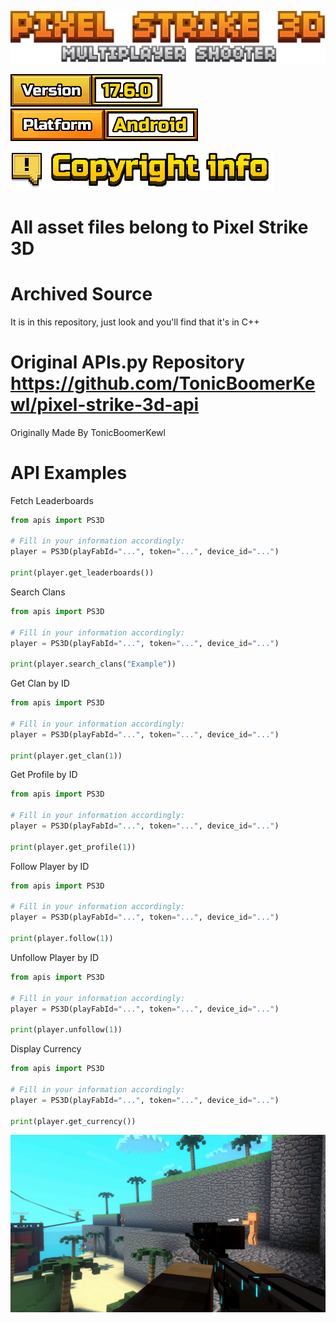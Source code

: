 [![Pixel Strike 3D](PIxelStrike3DLogo.png)](#)

[![Version: 17.6.0](info_version.png)](#)
[![Platform: Android](info_platform.png)](#)


[![Copyright info](title_copyright.png)](#)

# All asset files belong to Pixel Strike 3D


# Archived Source

It is in this repository, just look and you'll find that it's in C++

# Original APIs.py Repository https://github.com/TonicBoomerKewl/pixel-strike-3d-api
Originally Made By TonicBoomerKewl

# API Examples
Fetch Leaderboards
```python
from apis import PS3D

# Fill in your information accordingly:
player = PS3D(playFabId="...", token="...", device_id="...")

print(player.get_leaderboards())
```

Search Clans
```python
from apis import PS3D

# Fill in your information accordingly:
player = PS3D(playFabId="...", token="...", device_id="...")

print(player.search_clans("Example"))
```

Get Clan by ID
```python
from apis import PS3D

# Fill in your information accordingly:
player = PS3D(playFabId="...", token="...", device_id="...")

print(player.get_clan(1))
```

Get Profile by ID
```python
from apis import PS3D

# Fill in your information accordingly:
player = PS3D(playFabId="...", token="...", device_id="...")

print(player.get_profile(1))
```

Follow Player by ID
```python
from apis import PS3D

# Fill in your information accordingly:
player = PS3D(playFabId="...", token="...", device_id="...")

print(player.follow(1))
```

Unfollow Player by ID
```python
from apis import PS3D

# Fill in your information accordingly:
player = PS3D(playFabId="...", token="...", device_id="...")

print(player.unfollow(1))
```

Display Currency
```python
from apis import PS3D

# Fill in your information accordingly:
player = PS3D(playFabId="...", token="...", device_id="...")

print(player.get_currency())
```

[![Gameplay](pixel.jpg)](#)
